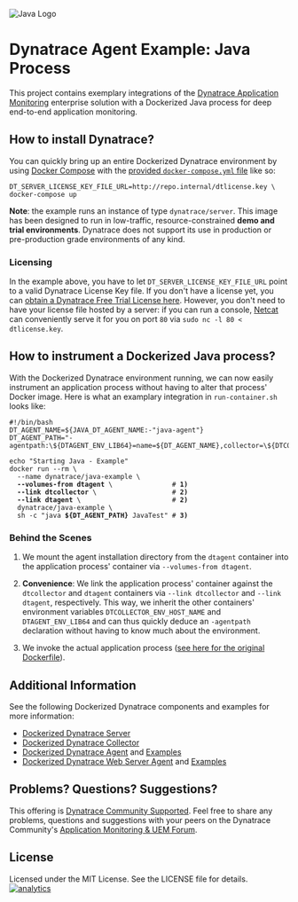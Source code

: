![Java Logo](https://github.com/dynaTrace/Dynatrace-Docker/blob/images/java-logo.png)

# Dynatrace Agent Example: Java Process

This project contains exemplary integrations of the [Dynatrace Application Monitoring](http://www.dynatrace.com/en/products/application-monitoring.html) enterprise solution with a Dockerized Java process for deep end-to-end application monitoring.

## How to install Dynatrace?

You can quickly bring up an entire Dockerized Dynatrace environment by using [Docker Compose](https://docs.docker.com/compose/) with the [provided `docker-compose.yml` file](https://github.com/dynaTrace/Dynatrace-Docker/blob/master/docker-compose.yml) like so:

```
DT_SERVER_LICENSE_KEY_FILE_URL=http://repo.internal/dtlicense.key \
docker-compose up
```

**Note**: the example runs an instance of type `dynatrace/server`. This image has been designed to run in low-traffic, resource-constrained **demo and trial environments**. Dynatrace does not support its use in production or pre-production grade environments of any kind.

### Licensing

In the example above, you have to let `DT_SERVER_LICENSE_KEY_FILE_URL` point to a valid Dynatrace License Key file. If you don't have a license yet, you can [obtain a Dynatrace Free Trial License here](http://bit.ly/dttrial-docker-github). However, you don't need to have your license file hosted by a server: if you can run a console, [Netcat](https://en.wikipedia.org/wiki/Netcat) can conveniently serve it for you on port `80` via `sudo nc -l 80 < dtlicense.key`.

## How to instrument a Dockerized Java process?

With the Dockerized Dynatrace environment running, we can now easily instrument an application process without having to alter that process' Docker image. Here is what an examplary integration in `run-container.sh` looks like:

<pre><code>#!/bin/bash
DT_AGENT_NAME=${JAVA_DT_AGENT_NAME:-"java-agent"}
DT_AGENT_PATH="-agentpath:\${DTAGENT_ENV_LIB64}=name=${DT_AGENT_NAME},collector=\${DTCOLLECTOR_ENV_HOST_NAME}"

echo "Starting Java - Example"
docker run --rm \
  --name dynatrace/java-example \
  <strong>--volumes-from dtagent</strong> \               # <strong>1)</strong>
  <strong>--link dtcollector</strong> \                   # <strong>2)</strong>
  <strong>--link dtagent</strong> \                       # <strong>2)</strong>
  dynatrace/java-example \
  sh -c "java <strong>${DT_AGENT_PATH}</strong> JavaTest" # <strong>3)</strong>
</code></pre>

### Behind the Scenes

1) We mount the agent installation directory from the `dtagent` container into the application process' container via `--volumes-from dtagent`.

2) **Convenience**: We link the application process' container against the `dtcollector` and `dtagent` containers via `--link dtcollector` and `--link dtagent`, respectively. This way, we inherit the other containers' environment variables `DTCOLLECTOR_ENV_HOST_NAME` and `DTAGENT_ENV_LIB64` and can thus quickly deduce an `-agentpath` declaration without having to know much about the environment.

3) We invoke the actual application process ([see here for the original Dockerfile](https://github.com/dynaTrace/Dynatrace-Docker/tree/master/Dynatrace-Agent-Examples/java/Dockerfile)).

## Additional Information

See the following Dockerized Dynatrace components and examples for more information:

- [Dockerized Dynatrace Server](https://github.com/dynaTrace/Dynatrace-Docker/tree/master/Dynatrace-Server)
- [Dockerized Dynatrace Collector](https://github.com/dynaTrace/Dynatrace-Docker/tree/master/Dynatrace-Collector)
- [Dockerized Dynatrace Agent](https://github.com/dynaTrace/Dynatrace-Docker/tree/master/Dynatrace-Agent) and [Examples](https://github.com/dynaTrace/Dynatrace-Docker/tree/master/Dynatrace-Agent-Examples)
- [Dockerized Dynatrace Web Server Agent](https://github.com/dynaTrace/Dynatrace-Docker/tree/master/Dynatrace-WebServer-Agent) and [Examples](https://github.com/dynaTrace/Dynatrace-Docker/tree/master/Dynatrace-WebServer-Agent-Examples)

## Problems? Questions? Suggestions?

This offering is [Dynatrace Community Supported](https://community.dynatrace.com/community/display/DL/Support+Levels#SupportLevels-Communitysupported/NotSupportedbyDynatrace(providedbyacommunitymember)). Feel free to share any problems, questions and suggestions with your peers on the Dynatrace Community's [Application Monitoring & UEM Forum](https://answers.dynatrace.com/spaces/146/index.html).

## License

Licensed under the MIT License. See the LICENSE file for details.
[![analytics](https://www.google-analytics.com/collect?v=1&t=pageview&_s=1&dl=https%3A%2F%2Fgithub.com%2FdynaTrace&dp=%2FDynatrace-Docker%2FDynatrace-Agent-Examples%2Fjava&dt=Dynatrace-Docker%2FDynatrace-Agent-Examples%2Fjava&_u=Dynatrace~&cid=github.com%2FdynaTrace&tid=UA-54510554-5&aip=1)]()
